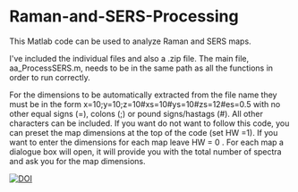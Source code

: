 # Raman-and-SERS-Processing

This Matlab code can be used to analyze Raman and SERS maps. 

I've included the individual files and also a .zip file.  The main file, aa_ProcessSERS.m, needs to be in the same path as all the functions in order to run correctly. 

For the dimensions to be automatically extracted from the file name they must be in the form x=10;y=10;z=10#xs=10#ys=10#zs=12#es=0.5 with no other equal signs (=), colons (;) or pound signs/hastags (#). All other characters can be included. If you want do not want to follow this code, you can preset the map dimensions at the top of the code (set HW =1). If you want to enter the dimensions for each map leave HW = 0 . For each map a dialogue box will open, it will provide you with the total number of spectra and ask you for the map dimensions.  

<a href="https://zenodo.org/badge/latestdoi/98935333"><img src="https://zenodo.org/badge/98935333.svg" alt="DOI"></a>
